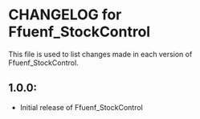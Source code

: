 # CHANGELOG for Ffuenf_StockControl

This file is used to list changes made in each version of Ffuenf_StockControl.

## 1.0.0:

* Initial release of Ffuenf_StockControl
